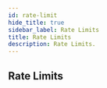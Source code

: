 ```yaml
---
id: rate-limit
hide_title: true
sidebar_label: Rate Limits
title: Rate Limits
description: Rate Limits.
---
```


## Rate Limits
